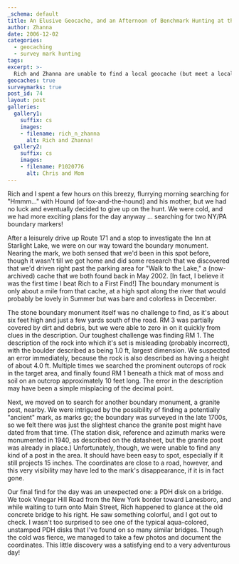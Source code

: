 ```yaml
---
_schema: default
title: An Elusive Geocache, and an Afternoon of Benchmark Hunting at the NY-PA Border
author: Zhanna
date: 2006-12-02
categories:
  - geocaching
  - survey mark hunting
tags:
excerpt: >- 
  Rich and Zhanna are unable to find a local geocache (but meet a locally famous geocacher!) and then have mixed luck searching for some survey marks.
geocaches: true
surveymarks: true
post_id: 74
layout: post  
galleries:
  gallery1:
    suffix: cs
    images: 
    - filename: rich_n_zhanna
      alt: Rich and Zhanna!
  gallery2:
    suffix: cs
    images:     
    - filename: P1020776
      alt: Chris and Mom                        
---
```


Rich and I spent a few hours on this breezy, flurrying morning searching for "Hmmm..." with Hound (of fox-and-the-hound) and his mother, but we had no luck and eventually decided to give up on the hunt. We were cold, and we had more exciting plans for the day anyway ... searching for two NY/PA boundary markers!

After a leisurely drive up Route 171 and a stop to investigate the Inn at Starlight Lake, we were on our way toward the boundary monument. Nearing the mark, we both sensed that we'd been in this spot before, though it wasn't till we got home and did some research that we discovered that we'd driven right past the parking area for "Walk to the Lake," a (now-archived) cache that we both found back in May 2002. [In fact, I believe it was the first time I beat Rich to a First Find!] The boundary monument is only about a mile from that cache, at a high spot along the river that would probably be lovely in Summer but was bare and colorless in December.

The stone boundary monument itself was no challenge to find, as it's about six feet high and just a few yards south of the road. RM 3 was partially covered by dirt and debris, but we were able to zero in on it quickly from clues in the description. Our toughest challenge was finding RM 1. The description of the rock into which it's set is misleading (probably incorrect), with the boulder described as being 1.0 ft, largest dimension. We suspected an error immediately, because the rock is also described as having a height of about 4.0 ft. Multiple times we searched the prominent outcrops of rock in the target area, and finally found RM 1 beneath a thick mat of moss and soil on an outcrop approximately 10 feet long. The error in the description may have been a simple misplacing of the decimal point.

Next, we moved on to search for another boundary monument, a granite post, nearby. We were intrigued by the possibility of finding a potentially "ancient" mark, as marks go; the boundary was surveyed in the late 1700s, so we felt there was just the slightest chance the granite post might have dated from that time. (The station disk, reference and azimuth marks were monumented in 1940, as described on the datasheet, but the granite post was already in place.) Unfortunately, though, we were unable to find any kind of a post in the area. It should have been easy to spot, especially if it still projects 15 inches. The coordinates are close to a road, however, and this very visibility may have led to the mark's disappearance, if it is in fact gone.

Our final find for the day was an unexpected one: a PDH disk on a bridge. We took Vinegar Hill Road from the New York border toward Lanesboro, and while waiting to turn onto Main Street, Rich happened to glance at the old concrete bridge to his right. He saw something colorful, and I got out to check. I wasn't too surprised to see one of the typical aqua-colored, unstamped PDH disks that I've found on so many similar bridges. Though the cold was fierce, we managed to take a few photos and document the coordinates. This little discovery was a satisfying end to a very adventurous day!